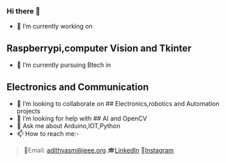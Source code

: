 ### Hi there 👋





 - 🔭 I’m currently working on
 ## Raspberrypi,computer Vision and Tkinter
 - 🌱 I’m currently pursuing Btech in 
 ## Electronics and Communication 
 - 👯 I’m looking to collaborate on ## Electronics,robotics and Automation projects
 - 🤔 I’m looking for help with ## AI and OpenCV
 - 💬 Ask me about Arduino,IOT,Python
 - 📫 How to reach me:-
  > 📄Email: adithyasm@ieee.org
  >🎓[LinkedIn](https://www.linkedin.com/in/adithya-s-m-a69ba61a0)
  >📸[Instagram](https://www.instagram.com/adithya.s.m_?r=nametag)
                     

